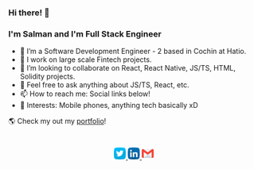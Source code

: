 ### Hi there! 👋

### I'm Salman and I'm Full Stack Engineer

- 🌱 I’m a Software Development Engineer - 2 based in Cochin at Hatio.
- 🔭 I work on large scale Fintech projects.
- 👯 I’m looking to collaborate on React, React Native, JS/TS, HTML, Solidity projects.
- 💬 Feel free to ask anything about JS/TS, React, etc.
- 📫 How to reach me: Social links below!
- :bowling: Interests: Mobile phones, anything tech basically xD

🌎 Check my out my [portfolio](https://salman-ar.netlify.app/)!

<div align="center" style="padding: 25px 0;">
    <a href="https://twitter.com/Salman_A09">
    <img src="https://github.com/salman-ar-sar/salman-ar-sar/blob/main/assests/twitter.png" alt="Follow me on twitter"  width="24" height="24">
    </a>
    <a href="https://www.linkedin.com/in/salman-ar/">
        <img src="https://github.com/salman-ar-sar/salman-ar-sar/blob/main/assests/linkedin.png" alt="Connect on Linkedin" width="24" height="24">
    </a>
    <a href="mailto:salman.a.mec@gmail.com">
        <img src="https://github.com/salman-ar-sar/salman-ar-sar/blob/main/assests/gmail.png" alt="Email me" width="24" height="24">
    </a>
</div>
